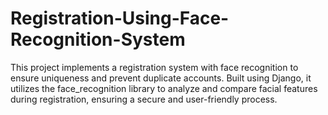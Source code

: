 # Registration-Using-Face-Recognition-System
This project implements a registration system with face recognition to ensure uniqueness and prevent duplicate accounts. Built using Django, it utilizes the face_recognition library to analyze and compare facial features during registration, ensuring a secure and user-friendly process.
